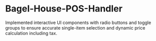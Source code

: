 # Bagel-House-POS-Handler
Implemented interactive UI components with radio buttons and toggle groups to ensure accurate single-item selection and dynamic price calculation including tax.
